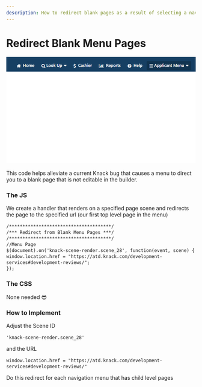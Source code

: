 ```yaml
---
description: How to redirect blank pages as a result of selecting a navigation menu header
---
```


# Redirect Blank Menu Pages

![Blank page resulting from selecting the menu header](../../.gitbook/assets/image%20%2856%29.png)

This code helps alleviate a current Knack bug that causes a menu to direct you to a blank page that is not editable in the builder.

### The JS

We create a handler that renders on a specified page scene and redirects the page to the specified url \(our first top level page in the menu\)

```text
/**************************************/
/*** Redirect from Blank Menu Pages ***/
/**************************************/
//Menu Page
$(document).on('knack-scene-render.scene_28', function(event, scene) { 
window.location.href = "https://atd.knack.com/development-services#development-reviews/";
});
```

### The CSS

None needed 😎

### How to Implement

Adjust the Scene ID

```text
'knack-scene-render.scene_28'
```

and the URL

```text
window.location.href = "https://atd.knack.com/development-services#development-reviews/"
```

Do this redirect for each navigation menu that has child level pages


